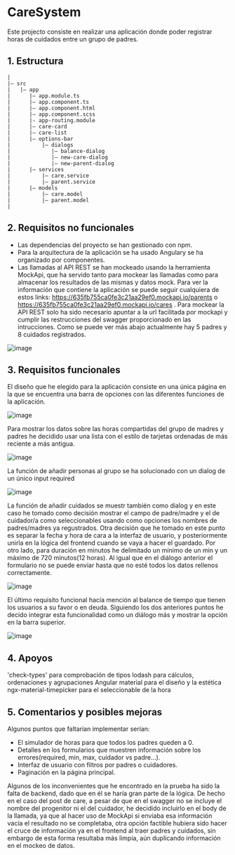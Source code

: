 # CareSystem
Este projecto consiste en realizar una aplicación donde poder registrar horas de cuidados entre un grupo de padres.

## 1. Estructura
```
|
|– src
|   |– app
|      |– app.module.ts
|      |– app.component.ts
|      |– app.component.html
|      |– app.component.scss
|      |- app-routing.module
|      |– care-card
|      |– care-list
|      |– options-bar
|          |– dialogs
|             |– balance-dialog
|             |– new-care-dialog
|             |– new-parent-dialog
|      |– services
|          |– care.service
|          |– parent.service
|      |– models
|          |– care.model
|          |– parent.model
|
```
## 2. Requisitos no funcionales
- Las dependencias del proyecto se han gestionado con npm.
- Para la arquitectura de la aplicación se ha usado Angulary se ha organizado por componentes.
- Las llamadas al API REST se han mockeado usando la herramienta MockApi, que ha servido tanto para mockear las llamadas como para almacenar los resultados de las mismas y datos mock. Para ver la información que contiene la aplicación se puede seguir cualquiera de estos links: https://635fb755ca0fe3c21aa29ef0.mockapi.io/parents o https://635fb755ca0fe3c21aa29ef0.mockapi.io/cares . Para mockear la API REST solo ha sido necesario apuntar a la url facilitada por mockapi y cumplir las restrucciones del swagger proporcionado en las intrucciones. Como se puede ver más abajo actualmente hay 5 padres y 8 cuidados registrados.

![image](https://user-images.githubusercontent.com/51970487/199483967-b462189f-7240-403a-88bd-c9b9ebfe7f5d.png)

## 3. Requisitos funcionales
El diseño que he elegido para la aplicación consiste en una única página en la que se encuentra una barra de opciones con las diferentes funciones de la aplicación.

![image](https://user-images.githubusercontent.com/51970487/199485583-ad2303fa-1651-4ca6-baf5-e251c58badf6.png)

Para mostrar los datos sobre las horas compartidas del grupo de madres y padres he decidido usar una lista con el estilo de tarjetas ordenadas de más reciente a más antigua. 

![image](https://user-images.githubusercontent.com/51970487/199485537-85efa9a9-94b7-401a-bd0d-68450e46b08d.png)

La función de añadir personas al grupo se ha solucionado con un dialog de un único input required

![image](https://user-images.githubusercontent.com/51970487/199485622-c1ef9b95-9fc2-47e5-9a02-d699d198d651.png)

La función de añadir cuidados se muestr también como dialog y en este caso he tomado como decisión mostrar el campo de padre/madre y el de cuidador/a como seleccionables usando como opciones los nombres de padres/madres ya regustrados. Otra decisión que he tomado en este punto es separar la fecha y hora de cara a la interfaz de usuario, y posteriormente unirla en la lógica del frontend cuando se vaya a hacer el guardado. Por otro lado, para duración en minutos he delimitado un mínimo de un min y un máximo de 720 minutos(12 horas). Al igual que en el diálogo anterior el formulario no se puede enviar hasta que no esté todos los datos rellenos correctamente.

![image](https://user-images.githubusercontent.com/51970487/199485754-d9c972d9-7c2a-40e1-94a7-8b846bc8308e.png)

El último requisito funcional hacía mención al balance de tiempo que tienen los usuarios a su favor o en deuda. Siguiendo los dos anteriores puntos he decido integrar esta funcionalidad como un diálogo más y mostrar la opción en la barra superior. 

![image](https://user-images.githubusercontent.com/51970487/199485789-34f91613-97cb-4d06-a8da-4e12730ae6ae.png)

## 4. Apoyos
'check-types' para comprobación de tipos
lodash para cálculos, ordenaciones y agrupaciones
Angular material para el diseño y la estética
ngx-material-timepicker para el seleccionable de la hora

## 5. Comentarios y posibles mejoras
Algunos puntos que faltarían implementar serían:
- El simulador de horas para que todos los padres queden a 0.
- Detalles en los formularios que muestren información sobre los errores(required, min, max, cuidador vs padre...).
- Interfaz de usuario con filtros por padres o cuidadores.
- Paginación en la página principal.

Algunos de los inconvenientes que he encontrado en la prueba ha sido la falta de backend, dado que en él se haría gran parte de la lógica. De hecho en el caso del post de care, a pesar de que en el swagger no se incluye el nombre del progenitor ni el del cuidador, he decidido incluirlo en el body de la llamada, ya que al hacer uso de MockApi si enviaba esa información vacía el resultado no se completaba, otra opción factible hubiera sido hacer el cruce de información ya en el frontend al traer padres y cuidados, sin embargo de esta forma resultaba más limpia, aún duplicando información en el mockeo de datos.


